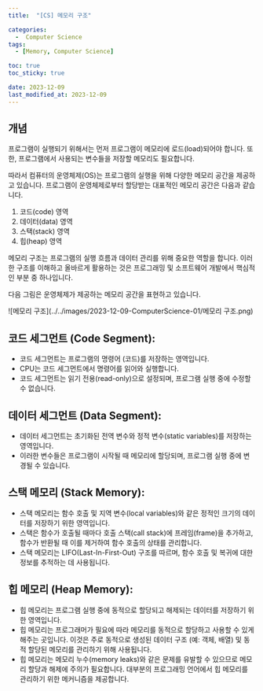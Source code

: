 ```yaml
---
title:  "[CS] 메모리 구조" 

categories:
  -  Computer Science
tags:
  - [Memory, Computer Science]

toc: true
toc_sticky: true

date: 2023-12-09
last_modified_at: 2023-12-09
---
```


## 개념

프로그램이 실행되기 위해서는 먼저 프로그램이 메모리에 로드(load)되어야 합니다.
또한, 프로그램에서 사용되는 변수들을 저장할 메모리도 필요합니다.

따라서 컴퓨터의 운영체제(OS)는 프로그램의 실행을 위해 다양한 메모리 공간을 제공하고 있습니다.
프로그램이 운영체제로부터 할당받는 대표적인 메모리 공간은 다음과 같습니다.

1. 코드(code) 영역
2. 데이터(data) 영역
3. 스택(stack) 영역
4. 힙(heap) 영역

메모리 구조는 프로그램의 실행 흐름과 데이터 관리를 위해 중요한 역할을 합니다. 이러한 구조를 이해하고 올바르게 활용하는 것은 프로그래밍 및 소프트웨어 개발에서 핵심적인 부분 중 하나입니다.

다음 그림은 운영체제가 제공하는 메모리 공간을 표현하고 있습니다.

![메모리 구조](../../images/2023-12-09-ComputerScience-01/메모리 구조.png)

## 코드 세그먼트 (Code Segment):

- 코드 세그먼트는 프로그램의 명령어 (코드)를 저장하는 영역입니다.
- CPU는 코드 세그먼트에서 명령어를 읽어와 실행합니다.
- 코드 세그먼트는 읽기 전용(read-only)으로 설정되며, 프로그램 실행 중에 수정할 수 없습니다.



## 데이터 세그먼트 (Data Segment):

- 데이터 세그먼트는 초기화된 전역 변수와 정적 변수(static variables)를 저장하는 영역입니다.
- 이러한 변수들은 프로그램이 시작될 때 메모리에 할당되며, 프로그램 실행 중에 변경될 수 있습니다.



## 스택 메모리 (Stack Memory):

- 스택 메모리는 함수 호출 및 지역 변수(local variables)와 같은 정적인 크기의 데이터를 저장하기 위한 영역입니다.
- 스택은 함수가 호출될 때마다 호출 스택(call stack)에 프레임(frame)을 추가하고, 함수가 반환될 때 이를 제거하여 함수 호출의 상태를 관리합니다.
- 스택 메모리는 LIFO(Last-In-First-Out) 구조를 따르며, 함수 호출 및 복귀에 대한 정보를 추적하는 데 사용됩니다.



## 힙 메모리 (Heap Memory):

- 힙 메모리는 프로그램 실행 중에 동적으로 할당되고 해제되는 데이터를 저장하기 위한 영역입니다.
- 힙 메모리는 프로그래머가 필요에 따라 메모리를 동적으로 할당하고 사용할 수 있게 해주는 곳입니다. 이것은 주로 동적으로 생성된 데이터 구조 (예: 객체, 배열) 및 동적 할당된 메모리를 관리하기 위해 사용됩니다.
- 힙 메모리는 메모리 누수(memory leaks)와 같은 문제를 유발할 수 있으므로 메모리 할당과 해제에 주의가 필요합니다. 대부분의 프로그래밍 언어에서 힙 메모리를 관리하기 위한 메커니즘을 제공합니다.



<script src="https://utteranc.es/client.js"
        repo="OneThingChanged/OneThingChanged.github.io"
        issue-term="pathname"
        label="utterances"
        theme="github-dark"
        crossorigin="anonymous"
        async>
</script>

